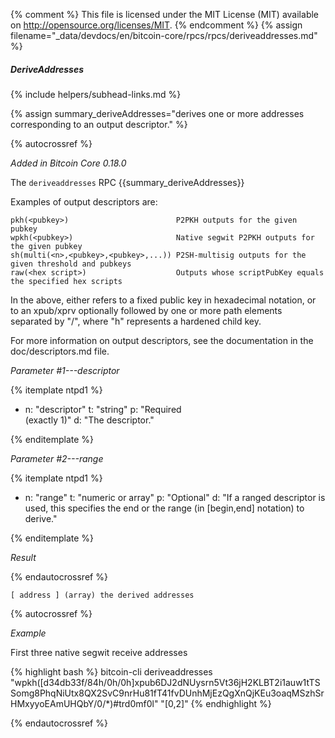 {% comment %}
This file is licensed under the MIT License (MIT) available on
http://opensource.org/licenses/MIT.
{% endcomment %}
{% assign filename="_data/devdocs/en/bitcoin-core/rpcs/rpcs/deriveaddresses.md" %}

##### DeriveAddresses
{% include helpers/subhead-links.md %}

{% assign summary_deriveAddresses="derives one or more addresses corresponding to an output descriptor." %}

{% autocrossref %}

*Added in Bitcoin Core 0.18.0*

The `deriveaddresses` RPC {{summary_deriveAddresses}}

Examples of output descriptors are:

    pkh(<pubkey>)                        P2PKH outputs for the given pubkey
    wpkh(<pubkey>)                       Native segwit P2PKH outputs for the given pubkey
    sh(multi(<n>,<pubkey>,<pubkey>,...)) P2SH-multisig outputs for the given threshold and pubkeys
    raw(<hex script>)                    Outputs whose scriptPubKey equals the specified hex scripts
In the above, <pubkey> either refers to a fixed public key in hexadecimal notation, or to an xpub/xprv optionally followed by one
or more path elements separated by "/", where "h" represents a hardened child key.

For more information on output descriptors, see the documentation in the doc/descriptors.md file.

*Parameter #1---descriptor*

{% itemplate ntpd1 %}
- n: "descriptor"
  t: "string"
  p: "Required<br>(exactly 1)"
  d: "The descriptor."

{% enditemplate %}

*Parameter #2---range*

{% itemplate ntpd1 %}
- n: "range"
  t: "numeric or array"
  p: "Optional"
  d: "If a ranged descriptor is used, this specifies the end or the range (in [begin,end] notation) to derive."

{% enditemplate %}

*Result*

{% endautocrossref %}

    [ address ] (array) the derived addresses

{% autocrossref %}

*Example*

First three native segwit receive addresses

{% highlight bash %}
bitcoin-cli deriveaddresses "wpkh([d34db33f/84h/0h/0h]xpub6DJ2dNUysrn5Vt36jH2KLBT2i1auw1tTSSomg8PhqNiUtx8QX2SvC9nrHu81fT41fvDUnhMjEzQgXnQjKEu3oaqMSzhSrHMxyyoEAmUHQbY/0/*)#trd0mf0l" "[0,2]"
{% endhighlight %}

{% endautocrossref %}

